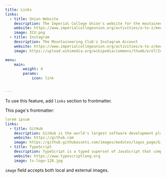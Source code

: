 ```yaml
---
title: Links
links:
  - title: Union Website
    description: The Imperial College Union's website for the moutaineering club
    website: https://www.imperialcollegeunion.org/activities/a-to-z/mountaineering
    image: ICU.png
  - title: Instagram
    description: The Mountaineering Club's Instagram Account
    website: https://www.imperialcollegeunion.org/activities/a-to-z/mountaineering
    image: https://upload.wikimedia.org/wikipedia/commons/thumb/e/e7/Instagram_logo_2016.svg/2048px-Instagram_logo_2016.svg.png

menu:
    main: 
        weight: 4
        params:
            icon: link


---
```


To use this feature, add `links` section to frontmatter.

This page's frontmatter:

```yaml
lorem ipsum
links:
  - title: GitHub
    description: GitHub is the world's largest software development platform.
    website: https://github.com
    image: https://github.githubassets.com/images/modules/logos_page/GitHub-Mark.png
  - title: TypeScript
    description: TypeScript is a typed superset of JavaScript that compiles to plain JavaScript.
    website: https://www.typescriptlang.org
    image: ts-logo-128.jpg
```

`image` field accepts both local and external images.